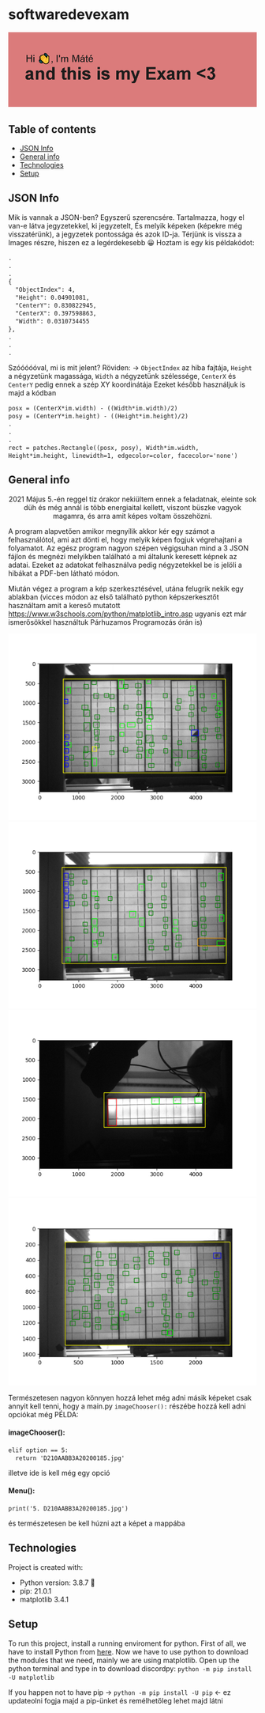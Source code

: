 # softwaredevexam
![header](header_exam.png)
## Table of contents
* [JSON Info](#json-info)
* [General info](#general-info)
* [Technologies](#technologies)
* [Setup](#setup)

## JSON Info
Mik is vannak a JSON-ben? Egyszerű szerencsére. Tartalmazza, hogy el van-e látva jegyzetekkel, ki jegyzetelt, És melyik képeken (képekre még visszatérünk), a jegyzetek pontossága és azok ID-ja.
Térjünk is vissza a Images részre, hiszen ez a legérdekesebb 😀
Hoztam is egy kis példakódot: 
```
.
.
.
{
  "ObjectIndex": 4,
  "Height": 0.04901081,
  "CenterY": 0.830822945,
  "CenterX": 0.397598863,
  "Width": 0.0310734455
},
.
.
.
```
Szóóóóóval, mi is mit jelent? Röviden: -> `ObjectIndex` az hiba fajtája, `Height` a négyzetünk magassága, `Width` a négyzetünk szélessége, `CenterX` és `CenterY` pedig ennek a szép XY koordinátája
Ezeket később használjuk is majd a kódban

```
posx = (CenterX*im.width) - ((Width*im.width)/2)
posy = (CenterY*im.height) - ((Height*im.height)/2)
.
.
.
rect = patches.Rectangle((posx, posy), Width*im.width, Height*im.height, linewidth=1, edgecolor=color, facecolor='none')
```           


## General info
<p align="center">
2021 Május 5.-én reggel tíz órakor nekiültem ennek a feladatnak, eleinte sok düh és még annál is több energiaital kellett, viszont büszke vagyok magamra, és arra amit képes voltam összehözni.

A program alapvetően amikor megnyílik akkor kér egy számot a felhasználótol, ami azt dönti el, hogy melyik képen fogjuk végrehajtani a folyamatot.
Az egész program nagyon szépen végigsuhan mind a 3 JSON fájlon és megnézi melyikben található  a mi általunk keresett képnek az adatai. Ezeket az adatokat felhasználva pedig négyzetekkel be is jelöli a hibákat a PDF-ben látható módon.

Miután végez a program a kép szerkesztésével, utána felugrik nekik egy ablakban (vicces módon az első található python képszerkesztőt használtam amit a kereső mutatott https://www.w3schools.com/python/matplotlib_intro.asp ugyanis ezt már ismerősökkel használtuk Párhuzamos Programozás órán is)

![IMAGE](Figure_1.png)
![IMAGE](Figure_2.png)
![IMAGE](Figure_3.png)
![IMAGE](Figure_4.png)

Természetesen nagyon könnyen hozzá lehet még adni másik képeket csak annyit kell tenni, hogy a main.py `imageChooser():` részébe hozzá kell adni opciókat még
PÉLDA:

<h4>imageChooser():</h4>

```
elif option == 5:
  return 'D210AABB3A20200185.jpg'
```
illetve ide is kell még egy opció

<h4>Menu():</h4>

```
print('5. D210AABB3A20200185.jpg')
```
és természetesen be kell húzni azt a képet a mappába

</p>

## Technologies
Project is created with:
* Python version: 3.8.7 :snake:
* pip: 21.0.1
* matplotlib 3.4.1


## Setup
To run this project, install a running enviroment for python.
First of all, we have to install Python from [here](https://www.python.org/ftp/python/3.9.2/python-3.9.2-amd64.exe).
Now we have to use python to download the modules that we need, mainly we are using matplotlib. 
Open up the python terminal and type in to download discordpy: `python -m pip install -U matplotlib`

If you happen not to have pip -> `python -m pip install -U pip` <- ez updateolni fogja majd a pip-ünket és remélhetőleg lehet majd látni

